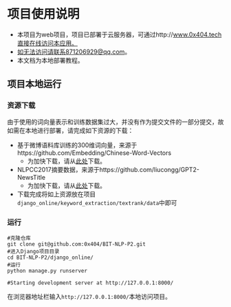 # 项目使用说明

* 本项目为web项目，项目已部署于云服务器，可通过http://www.0x404.tech直接在线访问本应用。
* 如无法访问请联系871206929@qq.com。
* 本文档为本地部署教程。

## 项目本地运行

### 资源下载

由于使用的词向量表示和训练数据集过大，并没有作为提交文件的一部分提交，故如需在本地进行部署，请完成如下资源的下载：

* 基于微博语料库训练的$300$维词向量，来源于https://github.com/Embedding/Chinese-Word-Vectors
  * 为加快下载，请从[此处](http://image-hosting-404.oss-cn-beijing.aliyuncs.com/source/sgns.weibo.word.bz2)下载。
* NLPCC2017摘要数据，来源于https://github.com/liucongg/GPT2-NewsTitle
  * 为加快下载，请从[此处](http://image-hosting-404.oss-cn-beijing.aliyuncs.com/source/nlpcc_data.json)下载。
* 下载完成将如上资源放在项目`django_online/keyword_extraction/textrank/data`中即可

### 运行

```shell
#克隆仓库
git clone git@github.com:0x404/BIT-NLP-P2.git
#进入Django项目目录
cd BIT-NLP-P2/django_online/
#运行
python manage.py runserver

#Starting development server at http://127.0.0.1:8000/
```

在浏览器地址栏输入`http://127.0.0.1:8000/`本地访问项目。
